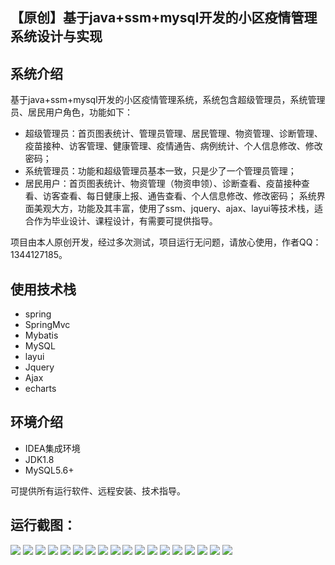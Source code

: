 ## 【原创】基于java+ssm+mysql开发的小区疫情管理系统设计与实现

## 系统介绍

基于java+ssm+mysql开发的小区疫情管理系统，系统包含超级管理员，系统管理员、居民用户角色，功能如下：
- 超级管理员：首页图表统计、管理员管理、居民管理、物资管理、诊断管理、疫苗接种、访客管理、健康管理、疫情通告、病例统计、个人信息修改、修改密码；
- 系统管理员：功能和超级管理员基本一致，只是少了一个管理员管理；
- 居民用户：首页图表统计、物资管理（物资申领）、诊断查看、疫苗接种查看、访客查看、每日健康上报、通告查看、个人信息修改、修改密码；
系统界面美观大方，功能及其丰富，使用了ssm、jquery、ajax、layui等技术栈，适合作为毕业设计、课程设计，有需要可提供指导。

项目由本人原创开发，经过多次测试，项目运行无问题，请放心使用，作者QQ：1344127185。

## 使用技术栈

- spring
- SpringMvc
- Mybatis
- MySQL
- layui
- Jquery
- Ajax
- echarts

## 环境介绍

- IDEA集成环境
- JDK1.8
- MySQL5.6+

可提供所有运行软件、远程安装、技术指导。

## 运行截图：
![](https://github.com/itcoderyhl/epidemicMgr/blob/main/images/1.png)
![](https://github.com/itcoderyhl/epidemicMgr/blob/main/images/2.png)
![](https://github.com/itcoderyhl/epidemicMgr/blob/main/images/3.png)
![](https://github.com/itcoderyhl/epidemicMgr/blob/main/images/4.png)
![](https://github.com/itcoderyhl/epidemicMgr/blob/main/images/5.png)
![](https://github.com/itcoderyhl/epidemicMgr/blob/main/images/6.png)
![](https://github.com/itcoderyhl/epidemicMgr/blob/main/images/7.png)
![](https://github.com/itcoderyhl/epidemicMgr/blob/main/images/8.png)
![](https://github.com/itcoderyhl/epidemicMgr/blob/main/images/9.png)
![](https://github.com/itcoderyhl/epidemicMgr/blob/main/images/10.png)
![](https://github.com/itcoderyhl/epidemicMgr/blob/main/images/11.png)
![](https://github.com/itcoderyhl/epidemicMgr/blob/main/images/12.png)
![](https://github.com/itcoderyhl/epidemicMgr/blob/main/images/13.png)
![](https://github.com/itcoderyhl/epidemicMgr/blob/main/images/14.png)
![](https://github.com/itcoderyhl/epidemicMgr/blob/main/images/15.png)
![](https://github.com/itcoderyhl/epidemicMgr/blob/main/images/16.png)
![](https://github.com/itcoderyhl/epidemicMgr/blob/main/images/17.png)
![](https://github.com/itcoderyhl/epidemicMgr/blob/main/images/18.png)
